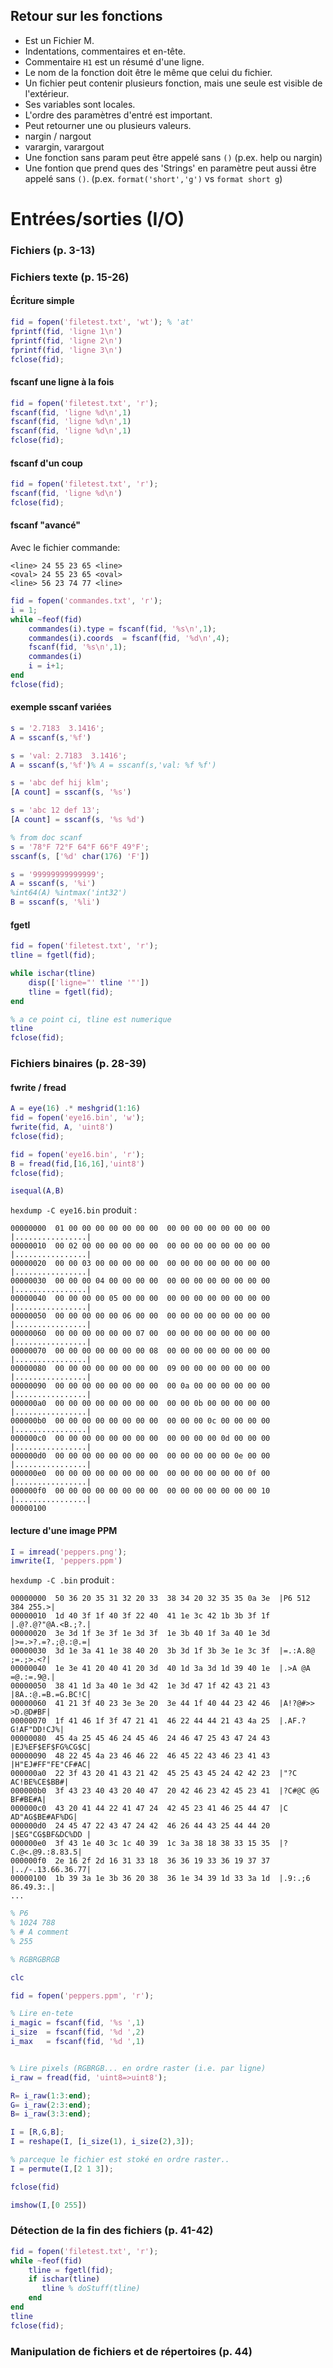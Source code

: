 ## Retour sur les fonctions
  * Est un Fichier M.
  * Indentations, commentaires et en-tête.
  * Commentaire ```H1``` est un résumé d'une ligne.
  * Le nom de la fonction doit être le même que celui du fichier.
  * Un fichier peut contenir plusieurs fonction, mais une seule est visible de l'extérieur.
  * Ses variables sont locales.
  * L'ordre des paramètres d'entré est important.
  * Peut retourner une ou plusieurs valeurs.
  * nargin / nargout
  * varargin, varargout
  * Une fonction sans param peut être appelé sans ```()``` (p.ex. help ou nargin)
  * Une fontion que prend ques des 'Strings' en paramètre peut aussi être appelé sans ```()```. (p.ex. ```format('short','g')``` vs ```format short g```)
    
# Entrées/sorties (I/O)

### Fichiers (p. 3-13)
### Fichiers texte (p. 15-26)

#### Écriture simple
``` Matlab
fid = fopen('filetest.txt', 'wt'); % 'at'
fprintf(fid, 'ligne 1\n')
fprintf(fid, 'ligne 2\n')
fprintf(fid, 'ligne 3\n')
fclose(fid);
```

#### fscanf une ligne à la fois
``` Matlab
fid = fopen('filetest.txt', 'r');
fscanf(fid, 'ligne %d\n',1)
fscanf(fid, 'ligne %d\n',1)
fscanf(fid, 'ligne %d\n',1)
fclose(fid);
```

#### fscanf d'un coup
``` Matlab
fid = fopen('filetest.txt', 'r');
fscanf(fid, 'ligne %d\n')
fclose(fid);
```

#### fscanf "avancé"
Avec le fichier commande:

```
<line> 24 55 23 65 <line>
<oval> 24 55 23 65 <oval>
<line> 56 23 74 77 <line>
```

``` Matlab
fid = fopen('commandes.txt', 'r');
i = 1;
while ~feof(fid)
    commandes(i).type = fscanf(fid, '%s\n',1);
    commandes(i).coords  = fscanf(fid, '%d\n',4);
    fscanf(fid, '%s\n',1);
    commandes(i)
    i = i+1;
end
fclose(fid);
```


#### exemple sscanf variées
``` Matlab
s = '2.7183  3.1416';
A = sscanf(s,'%f')

s = 'val: 2.7183  3.1416';
A = sscanf(s,'%f')% A = sscanf(s,'val: %f %f')

s = 'abc def hij klm';
[A count] = sscanf(s, '%s')

s = 'abc 12 def 13';
[A count] = sscanf(s, '%s %d')

% from doc scanf
s = '78°F 72°F 64°F 66°F 49°F';
sscanf(s, ['%d' char(176) 'F'])

s = '99999999999999';
A = sscanf(s, '%i')
%int64(A) %intmax('int32')
B = sscanf(s, '%li')
```

#### fgetl
``` Matlab
fid = fopen('filetest.txt', 'r');
tline = fgetl(fid);

while ischar(tline)
    disp(['ligne="' tline '"'])
    tline = fgetl(fid);
end

% a ce point ci, tline est numerique
tline
fclose(fid);
```

### Fichiers binaires (p. 28-39)

#### fwrite / fread
``` Matlab
A = eye(16) .* meshgrid(1:16)
fid = fopen('eye16.bin', 'w');
fwrite(fid, A, 'uint8')
fclose(fid);

fid = fopen('eye16.bin', 'r');
B = fread(fid,[16,16],'uint8')
fclose(fid);

isequal(A,B)
```

```hexdump -C eye16.bin``` produit :

```
00000000  01 00 00 00 00 00 00 00  00 00 00 00 00 00 00 00  |................|
00000010  00 02 00 00 00 00 00 00  00 00 00 00 00 00 00 00  |................|
00000020  00 00 03 00 00 00 00 00  00 00 00 00 00 00 00 00  |................|
00000030  00 00 00 04 00 00 00 00  00 00 00 00 00 00 00 00  |................|
00000040  00 00 00 00 05 00 00 00  00 00 00 00 00 00 00 00  |................|
00000050  00 00 00 00 00 06 00 00  00 00 00 00 00 00 00 00  |................|
00000060  00 00 00 00 00 00 07 00  00 00 00 00 00 00 00 00  |................|
00000070  00 00 00 00 00 00 00 08  00 00 00 00 00 00 00 00  |................|
00000080  00 00 00 00 00 00 00 00  09 00 00 00 00 00 00 00  |................|
00000090  00 00 00 00 00 00 00 00  00 0a 00 00 00 00 00 00  |................|
000000a0  00 00 00 00 00 00 00 00  00 00 0b 00 00 00 00 00  |................|
000000b0  00 00 00 00 00 00 00 00  00 00 00 0c 00 00 00 00  |................|
000000c0  00 00 00 00 00 00 00 00  00 00 00 00 0d 00 00 00  |................|
000000d0  00 00 00 00 00 00 00 00  00 00 00 00 00 0e 00 00  |................|
000000e0  00 00 00 00 00 00 00 00  00 00 00 00 00 00 0f 00  |................|
000000f0  00 00 00 00 00 00 00 00  00 00 00 00 00 00 00 10  |................|
00000100
```


#### lecture d'une image PPM
``` Matlab
I = imread('peppers.png');
imwrite(I, 'peppers.ppm')
```

```hexdump -C .bin``` produit :

```
00000000  50 36 20 35 31 32 20 33  38 34 20 32 35 35 0a 3e  |P6 512 384 255.>|
00000010  1d 40 3f 1f 40 3f 22 40  41 1e 3c 42 1b 3b 3f 1f  |.@?.@?"@A.<B.;?.|
00000020  3e 3d 1f 3e 3f 1e 3d 3f  1e 3b 40 1f 3a 40 1e 3d  |>=.>?.=?.;@.:@.=|
00000030  3d 1e 3a 41 1e 38 40 20  3b 3d 1f 3b 3e 1e 3c 3f  |=.:A.8@ ;=.;>.<?|
00000040  1e 3e 41 20 40 41 20 3d  40 1d 3a 3d 1d 39 40 1e  |.>A @A =@.:=.9@.|
00000050  38 41 1d 3a 40 1e 3d 42  1e 3d 47 1f 42 43 21 43  |8A.:@.=B.=G.BC!C|
00000060  41 21 3f 40 23 3e 3e 20  3e 44 1f 40 44 23 42 46  |A!?@#>> >D.@D#BF|
00000070  1f 41 46 1f 3f 47 21 41  46 22 44 44 21 43 4a 25  |.AF.?G!AF"DD!CJ%|
00000080  45 4a 25 45 46 24 45 46  24 46 47 25 43 47 24 43  |EJ%EF$EF$FG%CG$C|
00000090  48 22 45 4a 23 46 46 22  46 45 22 43 46 23 41 43  |H"EJ#FF"FE"CF#AC|
000000a0  22 3f 43 20 41 43 21 42  45 25 43 45 24 42 42 23  |"?C AC!BE%CE$BB#|
000000b0  3f 43 23 40 43 20 40 47  20 42 46 23 42 45 23 41  |?C#@C @G BF#BE#A|
000000c0  43 20 41 44 22 41 47 24  42 45 23 41 46 25 44 47  |C AD"AG$BE#AF%DG|
000000d0  24 45 47 22 43 47 24 42  46 26 44 43 25 44 44 20  |$EG"CG$BF&DC%DD |
000000e0  3f 43 1e 40 3c 1c 40 39  1c 3a 38 18 38 33 15 35  |?C.@<.@9.:8.83.5|
000000f0  2e 16 2f 2d 16 31 33 18  36 36 19 33 36 19 37 37  |../-.13.66.36.77|
00000100  1b 39 3a 1e 3b 36 20 38  36 1e 34 39 1d 33 3a 1d  |.9:.;6 86.49.3:.|
...
```

``` Matlab
% P6 
% 1024 788 
% # A comment
% 255

% RGBRGBRGB

clc

fid = fopen('peppers.ppm', 'r');

% Lire en-tete
i_magic = fscanf(fid, '%s ',1)
i_size  = fscanf(fid, '%d ',2)
i_max   = fscanf(fid, '%d ',1)


% Lire pixels (RGBRGB... en ordre raster (i.e. par ligne)
i_raw = fread(fid, 'uint8=>uint8');

R= i_raw(1:3:end);
G= i_raw(2:3:end);
B= i_raw(3:3:end);

I = [R,G,B];
I = reshape(I, [i_size(1), i_size(2),3]);

% parceque le fichier est stoké en ordre raster..
I = permute(I,[2 1 3]);

fclose(fid)

imshow(I,[0 255])
```


### Détection de la fin des fichiers (p. 41-42)
``` Matlab
fid = fopen('filetest.txt', 'r');
while ~feof(fid)
    tline = fgetl(fid);
    if ischar(tline)
       tline % doStuff(tline)
    end
end
tline
fclose(fid);
```

### Manipulation de fichiers et de répertoires (p. 44)
